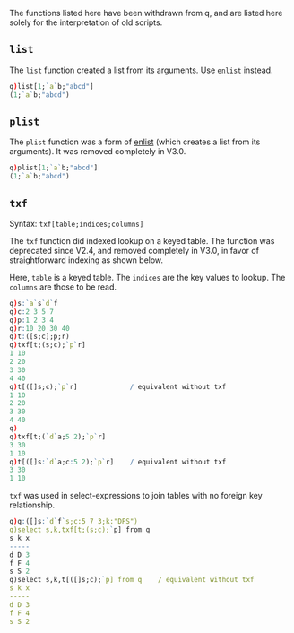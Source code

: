 The functions listed here have been withdrawn from q, and are listed here solely for the interpretation of old scripts. 


## `list`

The `list` function created a list from its arguments. Use [`enlist`](listfunctions/#enlist) instead.
```q
q)list[1;`a`b;"abcd"]
(1;`a`b;"abcd")
```



## `plist`

The `plist` function was a form of [enlist](listfunctions/#enlist) (which creates a list from its arguments). It was removed completely in V3.0.
```q
q)plist[1;`a`b;"abcd"]
(1;`a`b;"abcd")
```


## `txf`

Syntax: `txf[table;indices;columns]`

The `txf` function did indexed lookup on a keyed table. The function was deprecated since V2.4, and removed completely in V3.0, in favor of straightforward indexing as shown below.

Here, `table` is a keyed table. The `indices` are the key values to lookup. The `columns` are those to be read.
```q
q)s:`a`s`d`f
q)c:2 3 5 7
q)p:1 2 3 4
q)r:10 20 30 40
q)t:([s;c];p;r)
q)txf[t;(s;c);`p`r]
1 10
2 20
3 30
4 40
q)t[([]s;c);`p`r]             / equivalent without txf
1 10
2 20
3 30
4 40
q)
q)txf[t;(`d`a;5 2);`p`r]
3 30
1 10
q)t[([]s:`d`a;c:5 2);`p`r]    / equivalent without txf
3 30
1 10
```
`txf` was used in select-expressions to join tables with no foreign key relationship.
```q
q)q:([]s:`d`f`s;c:5 7 3;k:"DFS")
q)select s,k,txf[t;(s;c);`p] from q
s k x
-----
d D 3
f F 4
s S 2
q)select s,k,t[([]s;c);`p] from q    / equivalent without txf
s k x
-----
d D 3
f F 4
s S 2
```


